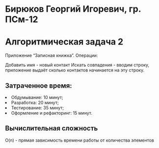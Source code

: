Бирюков Георгий Игоревич, гр. ПСм-12
=====================
Алгоритмическая задача 2
=====================
Приложение “Записная книжка”. Операции:

Добавить имя - новый контакт
Искать совпадения - вводим строку, приложение выдаёт сколько контактов начинается на эту строку. 


Затраченное время:
-----------------------------------
<li>Обдумывание: 10 минут;
<li>Разработка: 20 минут;
<li>Тестирование: 35 минут;
<li>Оформление и рефакторинг: 15 минут.

Вычислительная сложность
-----------------------------------
O(n) - прямая зависимость времени работы от количества элементов